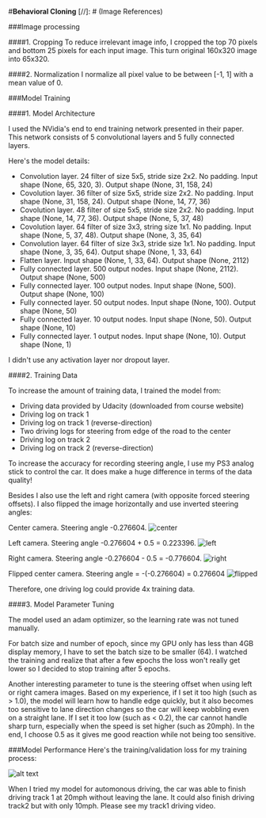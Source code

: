 #**Behavioral Cloning**
[//]: # (Image References)

[image1]: ./images/train_history.png "Train history"
[image2]: ./images/center.jpg "Center camera"
[image3]: ./images/left.jpg "Left camera"
[image4]: ./images/right.jpg "Right camera"
[image5]: ./images/flipped.jpg "Center camera flipped"

###Image processing

####1. Cropping
To reduce irrelevant image info, I cropped the top 70 pixels and bottom 25 pixels for each input image. This turn original 160x320 image into 65x320.

####2. Normalization
I normalize all pixel value to be between [-1, 1] with a mean value of 0.

###Model Training

####1. Model Architecture

I used the NVidia's end to end training network presented in their paper. This network consists of 5 convolutional layers and 5 fully connected layers.

Here's the model details:

- Convolution layer. 24 filter of size 5x5, stride size 2x2. No padding. Input shape (None, 65, 320, 3). Output shape (None, 31, 158, 24)
- Covolution layer. 36 filter of size 5x5, stride size 2x2. No padding. Input shape (None, 31, 158, 24). Output shape (None, 14, 77, 36)
- Covolution layer. 48 filter of size 5x5, stride size 2x2. No padding. Input shape (None, 14, 77, 36). Output shape (None, 5, 37, 48)
- Covolution layer. 64 filter of size 3x3, string size 1x1. No padding. Input shape (None, 5, 37, 48). Output shape (None, 3, 35, 64)
- Convolution layer. 64 filter of size 3x3, stride size 1x1. No padding. Input shape (None, 3, 35, 64). Output shape (None, 1, 33, 64)
- Flatten layer. Input shape (None, 1, 33, 64). Output shape (None, 2112)
- Fully connected layer. 500 output nodes. Input shape (None, 2112). Output shape (None, 500)
- Fully connected layer. 100 output nodes. Input shape (None, 500). Output shape (None, 100)
- Fully connected layer. 50 output nodes. Input shape (None, 100). Output shape (None, 50)
- Fully connected layer. 10 output nodes. Input shape (None, 50). Output shape (None, 10)
- Fully connected layer. 1 output nodes. Input shape (None, 10). Output shape (None, 1)

I didn't use any activation layer nor dropout layer.

####2. Training Data

To increase the amount of training data, I trained the model from:
- Driving data provided by Udacity (downloaded from course website)
- Driving log on track 1
- Driving log on track 1 (reverse-direction)
- Two driving logs for steering from edge of the road to the center
- Driving log on track 2
- Driving log on track 2 (reverse-direction)

To increase the accuracy for recording steering angle, I use my PS3 analog stick to control the car. It does make a huge difference in terms of the data quality!

Besides I also use the left and right camera (with opposite forced steering offsets). I also flipped the image horizontally and use inverted steering angles:

Center camera. Steering angle -0.276604.
![center][image2]

Left camera. Steering angle -0.276604 + 0.5 = 0.223396.
![left][image3]

Right camera. Steering angle -0.276604 - 0.5 = -0.776604.
![right][image4]

Flipped center camera. Steering angle = -(-0.276604) = 0.276604
![flipped][image5]

Therefore, one driving log could provide 4x training data.

####3. Model Parameter Tuning

The model used an adam optimizer, so the learning rate was not tuned manually.

For batch size and number of epoch, since my GPU only has less than 4GB display memory, I have to set the batch size to be smaller (64). I watched the training and realize that after a few epochs the loss won't really get lower so I decided to stop training after 5 epochs.

Another interesting parameter to tune is the steering offset when using left or right camera images. Based on my experience, if I set it too high (such as > 1.0), the model will learn how to handle edge quickly, but it also becomes too sensitive to lane direction changes so the car will keep wobbling even on a straight lane. If I set it too low (such as < 0.2), the car cannot handle sharp turn, especially when the speed is set higher (such as 20mph). In the end, I choose 0.5 as it gives me good reaction while not being too sensitive.

###Model Performance
Here's the training/validation loss for my training process:

![alt text][image1]

When I tried my model for automonous driving, the car was able to finish driving track 1 at 20mph without leaving the lane. It could also finish driving track2 but with only 10mph. Please see my track1 driving video.